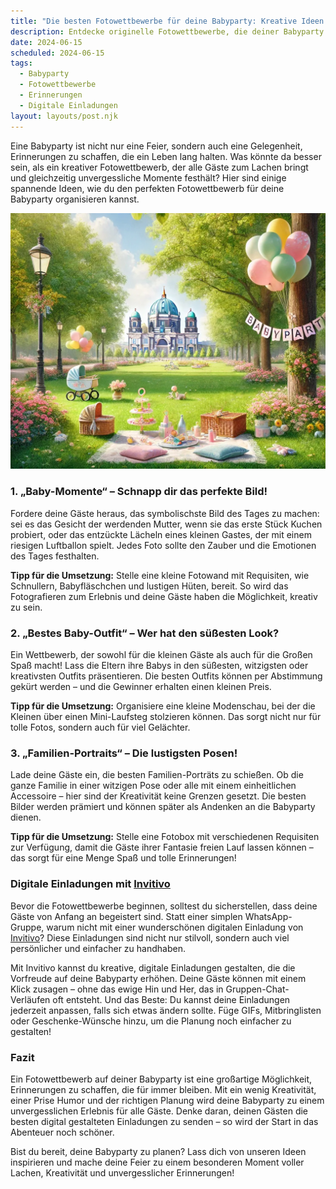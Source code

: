 ```yaml
---
title: "Die besten Fotowettbewerbe für deine Babyparty: Kreative Ideen für unvergessliche Erinnerungen"
description: Entdecke originelle Fotowettbewerbe, die deiner Babyparty einen besonderen Touch verleihen, und erfahre, wie digitale Einladungen von Invitivo das Erlebnis perfektionieren.
date: 2024-06-15
scheduled: 2024-06-15
tags:
  - Babyparty
  - Fotowettbewerbe
  - Erinnerungen
  - Digitale Einladungen
layout: layouts/post.njk
---
```


Eine Babyparty ist nicht nur eine Feier, sondern auch eine Gelegenheit, Erinnerungen zu schaffen, die ein Leben lang halten. Was könnte da besser sein, als ein kreativer Fotowettbewerb, der alle Gäste zum Lachen bringt und gleichzeitig unvergessliche Momente festhält? Hier sind einige spannende Ideen, wie du den perfekten Fotowettbewerb für deine Babyparty organisieren kannst.

![Babyparty Fotos](/img/picnic-park.webp)

### 1. **„Baby-Momente“ – Schnapp dir das perfekte Bild!**

Fordere deine Gäste heraus, das symbolischste Bild des Tages zu machen: sei es das Gesicht der werdenden Mutter, wenn sie das erste Stück Kuchen probiert, oder das entzückte Lächeln eines kleinen Gastes, der mit einem riesigen Luftballon spielt. Jedes Foto sollte den Zauber und die Emotionen des Tages festhalten.

**Tipp für die Umsetzung:** Stelle eine kleine Fotowand mit Requisiten, wie Schnullern, Babyfläschchen und lustigen Hüten, bereit. So wird das Fotografieren zum Erlebnis und deine Gäste haben die Möglichkeit, kreativ zu sein.

### 2. **„Bestes Baby-Outfit“ – Wer hat den süßesten Look?**

Ein Wettbewerb, der sowohl für die kleinen Gäste als auch für die Großen Spaß macht! Lass die Eltern ihre Babys in den süßesten, witzigsten oder kreativsten Outfits präsentieren. Die besten Outfits können per Abstimmung gekürt werden – und die Gewinner erhalten einen kleinen Preis.

**Tipp für die Umsetzung:** Organisiere eine kleine Modenschau, bei der die Kleinen über einen Mini-Laufsteg stolzieren können. Das sorgt nicht nur für tolle Fotos, sondern auch für viel Gelächter.

### 3. **„Familien-Portraits“ – Die lustigsten Posen!**

Lade deine Gäste ein, die besten Familien-Porträts zu schießen. Ob die ganze Familie in einer witzigen Pose oder alle mit einem einheitlichen Accessoire – hier sind der Kreativität keine Grenzen gesetzt. Die besten Bilder werden prämiert und können später als Andenken an die Babyparty dienen.

**Tipp für die Umsetzung:** Stelle eine Fotobox mit verschiedenen Requisiten zur Verfügung, damit die Gäste ihrer Fantasie freien Lauf lassen können – das sorgt für eine Menge Spaß und tolle Erinnerungen!

### **Digitale Einladungen mit [Invitivo](https://invitivo.com/create)**

Bevor die Fotowettbewerbe beginnen, solltest du sicherstellen, dass deine Gäste von Anfang an begeistert sind. Statt einer simplen WhatsApp-Gruppe, warum nicht mit einer wunderschönen digitalen Einladung von [Invitivo](https://invitivo.com)? Diese Einladungen sind nicht nur stilvoll, sondern auch viel persönlicher und einfacher zu handhaben.

Mit Invitivo kannst du kreative, digitale Einladungen gestalten, die die Vorfreude auf deine Babyparty erhöhen. Deine Gäste können mit einem Klick zusagen – ohne das ewige Hin und Her, das in Gruppen-Chat-Verläufen oft entsteht. Und das Beste: Du kannst deine Einladungen jederzeit anpassen, falls sich etwas ändern sollte. Füge GIFs, Mitbringlisten oder Geschenke-Wünsche hinzu, um die Planung noch einfacher zu gestalten!

### **Fazit**

Ein Fotowettbewerb auf deiner Babyparty ist eine großartige Möglichkeit, Erinnerungen zu schaffen, die für immer bleiben. Mit ein wenig Kreativität, einer Prise Humor und der richtigen Planung wird deine Babyparty zu einem unvergesslichen Erlebnis für alle Gäste. Denke daran, deinen Gästen die besten digital gestalteten Einladungen zu senden – so wird der Start in das Abenteuer noch schöner.

Bist du bereit, deine Babyparty zu planen? Lass dich von unseren Ideen inspirieren und mache deine Feier zu einem besonderen Moment voller Lachen, Kreativität und unvergesslicher Erinnerungen!
